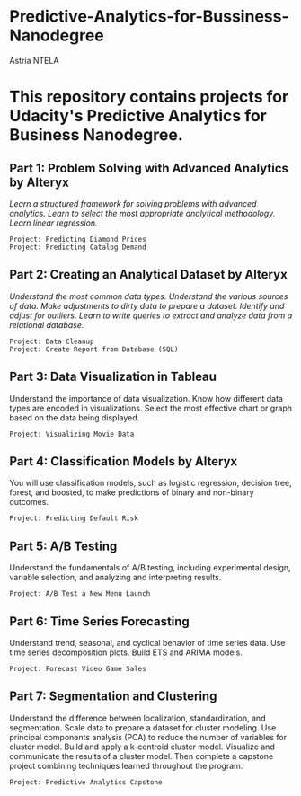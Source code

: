 # Predictive-Analytics-for-Bussiness-Nanodegree
Astria NTELA
# This repository contains projects for Udacity's Predictive Analytics for Business Nanodegree.

## Part 1: Problem Solving with Advanced Analytics by Alteryx

_Learn a structured framework for solving problems with advanced analytics. Learn to select the most appropriate analytical methodology. Learn linear regression._

    Project: Predicting Diamond Prices
    Project: Predicting Catalog Demand
    
## Part 2: Creating an Analytical Dataset by Alteryx

_Understand the most common data types. Understand the various sources of data. Make adjustments to dirty data to prepare a dataset. Identify and adjust for outliers. Learn to write queries to extract and analyze data from a relational database._

    Project: Data Cleanup
    Project: Create Report from Database (SQL)

## Part 3: Data Visualization in Tableau

Understand the importance of data visualization. Know how different data types are encoded in visualizations. Select the most effective chart or graph based on the data being displayed.

    Project: Visualizing Movie Data

## Part 4: Classification Models by Alteryx

You will use classification models, such as logistic regression, decision tree, forest, and boosted, to make predictions of binary and non-binary outcomes.

    Project: Predicting Default Risk

## Part 5: A/B Testing

Understand the fundamentals of A/B testing, including experimental design, variable selection, and analyzing and interpreting results.

    Project: A/B Test a New Menu Launch

## Part 6: Time Series Forecasting

Understand trend, seasonal, and cyclical behavior of time series data. Use time series decomposition plots. Build ETS and ARIMA models.

    Project: Forecast Video Game Sales

## Part 7: Segmentation and Clustering

Understand the difference between localization, standardization, and segmentation. Scale data to prepare a dataset for cluster modeling. Use principal components analysis (PCA) to reduce the number of variables for cluster model. Build and apply a k-centroid cluster model. Visualize and communicate the results of a cluster model. Then complete a capstone project combining techniques learned throughout the program.

    Project: Predictive Analytics Capstone

